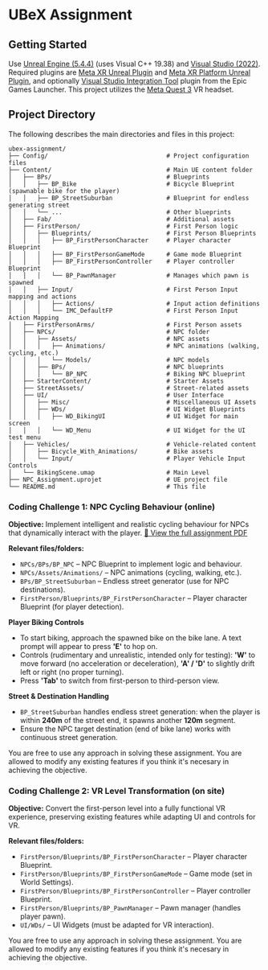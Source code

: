
# UBeX Assignment

## Getting Started
Use [Unreal Engine (5.4.4)](https://www.unrealengine.com/en-US/download) (uses Visual C++ 19.38) and [Visual Studio (2022)](https://visualstudio.microsoft.com/vs/). 
Required plugins are [Meta XR Unreal Plugin](https://developers.meta.com/horizon/downloads/package/unreal-engine-5-integration/71.0) and [Meta XR Platform Unreal Plugin](https://developers.meta.com/horizon/downloads/package/unreal-5-platform-sdk-plugin/71.0), and optionally [Visual Studio Integration Tool](https://learn.microsoft.com/en-us/visualstudio/gamedev/unreal/get-started/vs-tools-unreal-install) plugin from the Epic Games Launcher.
This project utilizes the [Meta Quest 3](https://www.meta.com/en-gb/help/quest/10004693912934783/?srsltid=AfmBOork_4NQHwrIOoAwDoBly_Baoes0xZYtWGWUrCKpZb3FwNphPPke) VR headset.


## Project Directory
The following describes the main directories and files in this project:

```
ubex-assignment/
├── Config/                                 # Project configuration files
├── Content/                                # Main UE content folder
│   ├── BPs/                                # Blueprints
│   │   ├── BP_Bike                         # Bicycle Blueprint (spawnable bike for the player)
│   │   ├── BP_StreetSuburban               # Blueprint for endless generating street
│   │   └── ...                             # Other blueprints
│   ├── Fab/                                # Additional assets
│   ├── FirstPerson/                        # First Person logic
│   │   ├── Blueprints/                     # First Person Blueprints
│   │   │   ├── BP_FirstPersonCharacter     # Player character Blueprint
│   │   │   ├── BP_FirstPersonGameMode      # Game mode Blueprint
│   │   │   ├── BP_FirstPersonController    # Player controller Blueprint
│   │   │   └── BP_PawnManager              # Manages which pawn is spawned
│   │   ├── Input/                          # First Person Input mapping and actions
│   │   │   ├── Actions/                    # Input action definitions
│   │   │   └── IMC_DefaultFP               # First Person Input Action Mapping
│   ├── FirstPersonArms/                    # First Person assets
│   ├── NPCs/                               # NPC folder
│   │   ├── Assets/                         # NPC assets
│   │   │   ├── Animations/                 # NPC animations (walking, cycling, etc.)
│   │   │   └── Models/                     # NPC models
│   │   ├── BPs/                            # NPC blueprints
│   │   │   └── BP_NPC                      # Biking NPC blueprint
│   ├── StarterContent/                     # Starter Assets
│   ├── StreetAssets/                       # Street-related assets
│   ├── UI/                                 # User Interface
│   │   ├── Misc/                           # Miscellaneous UI Assets
│   │   ├── WDs/                            # UI Widget Blueprints
│   │   │   ├── WD_BikingUI                 # UI Widget for main screen
│   │   │   └── WD_Menu                     # UI Widget for the UI test menu
│   ├── Vehicles/                           # Vehicle-related content
│   │   ├── Bicycle_With_Animations/        # Bike assets
│   │   └── Input/                          # Player Vehicle Input Controls
│   └── BikingScene.umap                    # Main Level
├── NPC_Assignment.uprojet                  # UE project file
└── README.md                               # This file
```

### Coding Challenge 1: NPC Cycling Behaviour (online)
**Objective:** 
Implement intelligent and realistic cycling behaviour for NPCs that dynamically interact with the player.
[📄 View the full assignment PDF](Docs/Assignment1.pdf)

**Relevant files/folders:**
- `NPCs/BPs/BP_NPC` – NPC Blueprint to implement logic and behaviour.  
- `NPCs/Assets/Animations/` – NPC animations (cycling, walking, etc.).  
- `BPs/BP_StreetSuburban` – Endless street generator (use for NPC destinations).  
- `FirstPerson/Blueprints/BP_FirstPersonCharacter` – Player character Blueprint (for player detection).  

**Player Biking Controls**
  - To start biking, approach the spawned bike on the bike lane. A text prompt will appear to press **'E'** to hop on.
  - Controls (rudimentary and unrealistic, intended only for testing): **'W'** to move forward (no acceleration or deceleration), **'A' / 'D'** to slightly drift left or right (no proper turning).
  - Press **'Tab'** to switch from first-person to third-person view.

**Street & Destination Handling**
  - `BP_StreetSuburban` handles endless street generation: when the player is within **240m** of the street end, it spawns another **120m** segment.
  - Ensure the NPC target destination (end of bike lane) works with continuous street generation.

You are free to use any approach in solving these assignment. You are allowed to modify any existing features if you think it's necesary in achieving the objective.

### Coding Challenge 2: VR Level Transformation (on site)
**Objective:** Convert the first-person level into a fully functional VR experience, preserving existing features while adapting UI and controls for VR.

**Relevant files/folders:**
- `FirstPerson/Blueprints/BP_FirstPersonCharacter` – Player character Blueprint.  
- `FirstPerson/Blueprints/BP_FirstPersonGameMode` – Game mode (set in World Settings).  
- `FirstPerson/Blueprints/BP_FirstPersonController` – Player controller Blueprint.  
- `FirstPerson/Blueprints/BP_PawnManager` – Pawn manager (handles player pawn).  
- `UI/WDs/` – UI Widgets (must be adapted for VR interaction).  

You are free to use any approach in solving these assignment. You are allowed to modify any existing features if you think it's necesary in achieving the objective.

